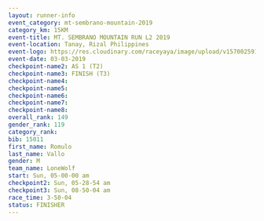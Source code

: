 ```yaml
---
layout: runner-info 
event_category: mt-sembrano-mountain-2019 
category_km: 15KM 
event-title: MT. SEMBRANO MOUNTAIN RUN L2 2019 
event-location: Tanay, Rizal Philippines 
event-logo: https://res.cloudinary.com/raceyaya/image/upload/v1570025913/logo/mt_sembrano_osaoze.jpg 
event-date: 03-03-2019 
checkpoint-name2: AS 1 (T2) 
checkpoint-name3: FINISH (T3) 
checkpoint-name4: 
checkpoint-name5: 
checkpoint-name6: 
checkpoint-name7: 
checkpoint-name8: 
overall_rank: 149
gender_rank: 119
category_rank: 
bib: 15011
first_name: Romulo
last_name: Vallo
gender: M
team_name: LoneWolf
start: Sun, 05-00-00 am
checkpoint2: Sun, 05-28-54 am
checkpoint3: Sun, 08-50-04 am
race_time: 3-50-04
status: FINISHER
---
```

